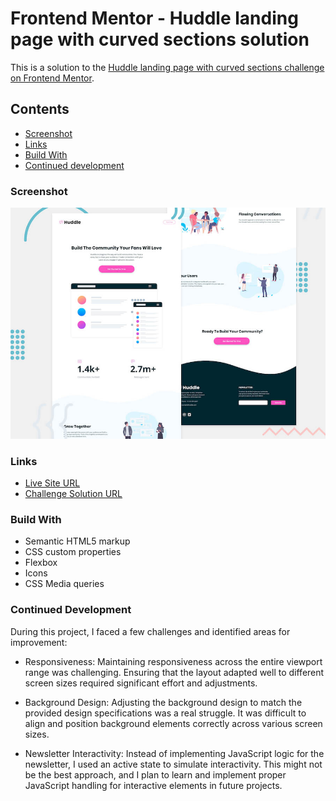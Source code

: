 # Frontend Mentor - Huddle landing page with curved sections solution

This is a solution to the [Huddle landing page with curved sections challenge on Frontend Mentor](https://www.frontendmentor.io/challenges/huddle-landing-page-with-curved-sections-5ca5ecd01e82137ec91a50f2).

## Contents

- [Screenshot](#screenshot)
- [Links](#links)
- [Build With](#build-with)
- [Continued development](#continued-development)

### Screenshot

![alt text](design/desktop-preview.jpg)

### Links

- [Live Site URL](https://debabratabanik.github.io/huddle-landing-page-with-curved-sections-master/)
- [Challenge Solution URL](https://www.frontendmentor.io/solutions/huddle-landing-page-with-curved-sections-master-WH5ktToLOp)

### Build With

- Semantic HTML5 markup
- CSS custom properties
- Flexbox
- Icons
- CSS Media queries

### Continued Development

During this project, I faced a few challenges and identified areas for improvement:

- Responsiveness: Maintaining responsiveness across the entire viewport range was challenging. Ensuring that the layout adapted well to different screen sizes required significant effort and adjustments.

- Background Design: Adjusting the background design to match the provided design specifications was a real struggle. It was difficult to align and position background elements correctly across various screen sizes.

- Newsletter Interactivity: Instead of implementing JavaScript logic for the newsletter, I used an active state to simulate interactivity. This might not be the best approach, and I plan to learn and implement proper JavaScript handling for interactive elements in future projects.
